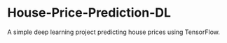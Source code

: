 # House-Price-Prediction-DL
A simple deep learning project predicting house prices using TensorFlow.
